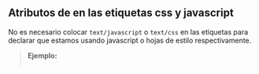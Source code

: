 Atributos de en las etiquetas css y javascript
----------------------------------------------
No es necesario colocar ``text/javascript``  o ``text/css``  en las etiquetas para declarar que estamos usando javascript o hojas de estilo respectivamente.

>**Ejemplo:**
>```html
<!-- CSS -->
<link rel="stylesheet" href="main.css">

<!-- Inline CSS -->
<style>
  /* ... */
</style>

<!-- Javascript -->
<script src="main.js"></script>

<!-- Inline Javascript -->
<script>
  /* ... */
</script>
```